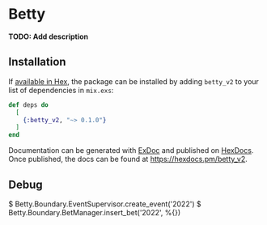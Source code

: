 # Betty

**TODO: Add description**

## Installation

If [available in Hex](https://hex.pm/docs/publish), the package can be installed
by adding `betty_v2` to your list of dependencies in `mix.exs`:

```elixir
def deps do
  [
    {:betty_v2, "~> 0.1.0"}
  ]
end
```

Documentation can be generated with [ExDoc](https://github.com/elixir-lang/ex_doc)
and published on [HexDocs](https://hexdocs.pm). Once published, the docs can
be found at <https://hexdocs.pm/betty_v2>.


## Debug
$ Betty.Boundary.EventSupervisor.create_event('2022')
$ Betty.Boundary.BetManager.insert_bet('2022', %{})

